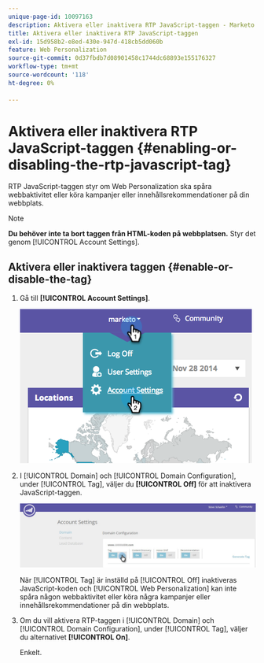 ```yaml
---
unique-page-id: 10097163
description: Aktivera eller inaktivera RTP JavaScript-taggen - Marketo Docs - produktdokumentation
title: Aktivera eller inaktivera RTP JavaScript-taggen
exl-id: 15d958b2-e8ed-430e-947d-418cb5dd060b
feature: Web Personalization
source-git-commit: 0d37fbdb7d08901458c1744dc68893e155176327
workflow-type: tm+mt
source-wordcount: '118'
ht-degree: 0%

---
```


# Aktivera eller inaktivera RTP JavaScript-taggen {#enabling-or-disabling-the-rtp-javascript-tag}

RTP JavaScript-taggen styr om Web Personalization ska spåra webbaktivitet eller köra kampanjer eller innehållsrekommendationer på din webbplats.

>[!NOTE]
>
>**Du behöver inte ta bort taggen från HTML-koden på webbplatsen.** Styr det genom [!UICONTROL Account Settings].

## Aktivera eller inaktivera taggen {#enable-or-disable-the-tag}

1. Gå till **[!UICONTROL Account Settings]**.

   ![](assets/image2014-12-1-23-3a3-3a12.png)

1. I [!UICONTROL Domain] och [!UICONTROL Domain Configuration], under [!UICONTROL Tag], väljer du **[!UICONTROL Off]** för att inaktivera JavaScript-taggen.

   ![](assets/account-settings-domain-tag.jpg)

   När [!UICONTROL Tag] är inställd på [!UICONTROL Off] inaktiveras JavaScript-koden och [!UICONTROL Web Personalization] kan inte spåra någon webbaktivitet eller köra några kampanjer eller innehållsrekommendationer på din webbplats.

1. Om du vill aktivera RTP-taggen i [!UICONTROL Domain] och [!UICONTROL Domain Configuration], under [!UICONTROL Tag], väljer du alternativet **[!UICONTROL On]**.

   Enkelt.
